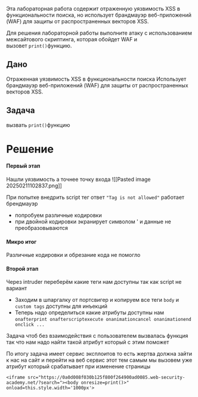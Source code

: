 Эта лабораторная работа содержит отраженную уязвимость XSS в функциональности поиска, но использует брандмауэр веб-приложений (WAF) для защиты от распространенных векторов XSS.

Для решения лабораторной работы выполните атаку с использованием межсайтового скриптинга, которая обойдет WAF и вызовет `print()`функцию.

## Дано

Отраженная уязвимость XSS в функциональности поиска
Использует брандмауэр веб-приложений (WAF) для защиты от распространенных векторов XSS.

## Задача

вызвать `print()`функцию

# Решение

#### Первый этап 

Нашли уязвимость а точнее точку входа
![[Pasted image 20250211102837.png]]

При попытке внедрить script тег ответ `"Tag is not allowed"` работает брендмауэр
- попробуем различные кодировки
- при двойной кодировки экранирует символом ' и данные не преобразовываются

#### Микро итог 

Различные кодировки и обрезание кода не помогло


#### Второй этап

Через intruder переберём какие теги нам доступны так как script не вариант
- Заходим в шпаргалку от портсвигер и копируем все теги
	`body` и `custom tags` доступны для инъекций
- Теперь надо определиться какие атрибуты доступны нам
	`onafterprint onafterscriptexecute onanimationcancel onanimationend onclick ...`

Задача чтоб без взаимодействия с пользователем вызвалась функция так что нам надо найти такой атрибут который с этим поможет

По итогу задача имеет сервис эксплоитов то есть жертва должна зайти к нас на сайт и перейти на веб сервис этот тем самым мы вызовем уже атрибут который срабатывает при изменение страницы
```
<iframe src="https://0a0d008f030b125f800f264900ad0085.web-security-academy.net/?search="><body onresize=print()>" onload=this.style.width='1000px'>
```